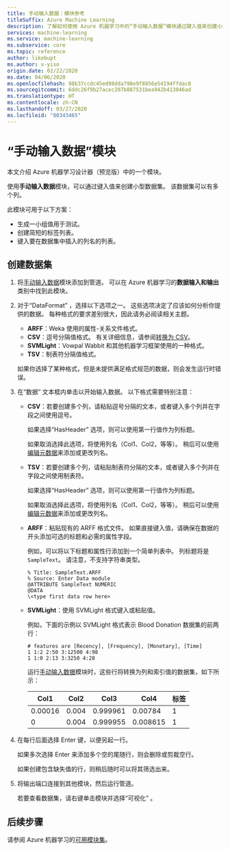 ```yaml
---
title: 手动输入数据：模块参考
titleSuffix: Azure Machine Learning
description: 了解如何使用 Azure 机器学习中的“手动输入数据”模块通过键入值来创建小型数据集。 该数据集可以有多个列。
services: machine-learning
ms.service: machine-learning
ms.subservice: core
ms.topic: reference
author: likebupt
ms.author: v-yiso
origin.date: 02/22/2020
ms.date: 04/06/2020
ms.openlocfilehash: 98b37ccdc45ed98dda798e9f8856e54194ffdac8
ms.sourcegitcommit: 6ddc26f9b27acec207b887531bea942b413046ad
ms.translationtype: HT
ms.contentlocale: zh-CN
ms.lasthandoff: 03/27/2020
ms.locfileid: "80343465"
---
```

# <a name="enter-data-manually-module"></a>“手动输入数据”模块

本文介绍 Azure 机器学习设计器（预览版）中的一个模块。

使用**手动输入数据**模块，可以通过键入值来创建小型数据集。 该数据集可以有多个列。
  
此模块可用于以下方案：  
  
- 生成一小组值用于测试。  
- 创建简短的标签列表。  
- 键入要在数据集中插入的列名的列表。

## <a name="create-a-dataset"></a>创建数据集 
  
1. 将[手动输入数据](./enter-data-manually.md)模块添加到管道。 可以在 Azure 机器学习的**数据输入和输出**类别中找到此模块。 
  
1. 对于“DataFormat”  ，选择以下选项之一。 这些选项决定了应该如何分析你提供的数据。 每种格式的要求差别很大，因此请务必阅读相关主题。  
  
   - **ARFF**：Weka 使用的属性-关系文件格式。   
   - **CSV**：逗号分隔值格式。 有关详细信息，请参阅[转换为 CSV](./convert-to-csv.md)。    
   - **SVMLight**：Vowpal Wabbit 和其他机器学习框架使用的一种格式。    
   - **TSV**：制表符分隔值格式。

   如果你选择了某种格式，但是未提供满足格式规范的数据，则会发生运行时错误。
  
1. 在“数据”  文本框内单击以开始输入数据。 以下格式需要特别注意：  
  
   - **CSV**：若要创建多个列，请粘贴逗号分隔的文本，或者键入多个列并在字段之间使用逗号。
  
     如果选择“HasHeader”  选项，则可以使用第一行值作为列标题。  
  
     如果取消选择此选项，将使用列名（Col1、Col2，等等）。 稍后可以使用[编辑元数据](./edit-metadata.md)来添加或更改列名。  
  
   - **TSV**：若要创建多个列，请粘贴制表符分隔的文本，或者键入多个列并在字段之间使用制表符。  
  
     如果选择“HasHeader”  选项，则可以使用第一行值作为列标题。  
  
     如果取消选择此选项，将使用列名（Col1、Col2，等等）。 稍后可以使用[编辑元数据](./edit-metadata.md)来添加或更改列名。  
  
   - **ARFF**：粘贴现有的 ARFF 格式文件。 如果直接键入值，请确保在数据的开头添加可选的标题和必需的属性字段。 

     例如，可以将以下标题和属性行添加到一个简单列表中。 列标题将是 `SampleText`。 请注意，不支持字符串类型。
    
     ```text
     % Title: SampleText.ARFF  
     % Source: Enter Data module  
     @ATTRIBUTE SampleText NUMERIC  
     @DATA  
     \<type first data row here>  
     ```

   - **SVMLight**：使用 SVMLight 格式键入或粘贴值。  
  
     例如，下面的示例以 SVMLight 格式表示 Blood Donation 数据集的前两行：  
  
     ```text  
     # features are [Recency], [Frequency], [Monetary], [Time]  
     1 1:2 2:50 3:12500 4:98   
     1 1:0 2:13 3:3250 4:28   
     ```  
  
     运行[手动输入数据](./enter-data-manually.md)模块时，这些行将转换为列和索引值的数据集，如下所示：  
  
     |Col1|Col2|Col3|Col4|标签|  
     |-|-|-|-|-|  
     |0.00016|0.004|0.999961|0.00784|1|  
     |0|0.004|0.999955|0.008615|1|  
  
1. 在每行后面选择 Enter 键，以便另起一行。      
     
   如果多次选择 Enter 来添加多个空的尾随行，则会删除或剪裁空行。  
  
   如果创建包含缺失值的行，则稍后随时可以将其筛选出来。  
  
1. 将输出端口连接到其他模块，然后运行管道。  
  
   若要查看数据集，请右键单击模块并选择“可视化”  。

## <a name="next-steps"></a>后续步骤

请参阅 Azure 机器学习的[可用模块集](module-reference.md)。 